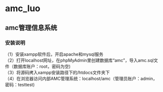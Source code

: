 # amc_luo
## amc管理信息系统

### 安装说明 
（1）安装xampp软件后，开启apache和mysql服务  
（2）打开localhost网址，在phpMyAdmin里创建数据库“amc”，导入amc.sql文件（数据库账户：root，密码为空)  
（3）将源码拷入xampp安装路径下的/htdocs文件夹下  
（4）在浏览器访问内部AMC管理系统：localhost/amc（管理员账户：admin，密码：testtest)
